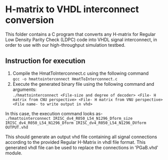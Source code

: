 # H-matrix to VHDL interconnect conversion

This folder contains a C program that converts any H-matrix for Regular Low Density Parity Check (LDPC) code into VHDL signal interconnect, in order to use with our high-throughput simulation testbed.

## Instruction for execution
1. Compile the HmatToInterconnect.c using the following command  
  ```gcc -o hmattointerconnect HmatToInterconnect.c```  
2. Execute the generated binary file using the following command and arguments:  
  ```./hmattointerconnect <File-size and degree of decoder> <File- H matrix from CNU perspective> <File- H matrix from VNU perspective> <File name- to write output in vhd>```

  In this case, the execution command looks as-  
  ```./hmattointerconnect IRISC_dv4_R050_L54_N1296_Dform_size IRISC_dv4_R050_L54_N1296_Dform IRISC_dv4_R050_L54_N1296_DVform OUTPUT.vhd```

This should generate an output vhd file containing all signal connections according to the provided Regular H-Matrix in vhdl file format.
This generated vhdl file can be used to replace the connections in 'PGaB.vhd' module.
